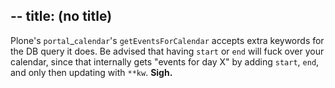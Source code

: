 --
title: (no title)
--
<p>Plone's <code>portal</code>&#95;<code>calendar</code>'s <code>getEventsForCalendar</code> accepts extra keywords for the DB query it does. Be advised that having <code>start</code> or <code>end</code> will fuck over your calendar, since that internally gets "events for day X" by adding <code>start</code>, <code>end</code>, and only then updating with <code>**kw</code>. <strong>Sigh.</strong></p>